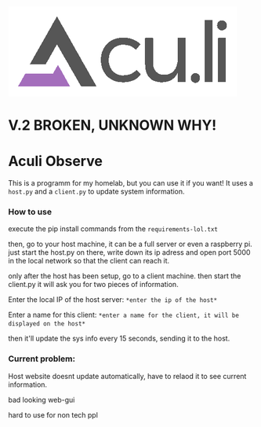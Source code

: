 ![download.png](https://raw.githubusercontent.com/Fischherboot/Aculi/main/watermark-no-bg.png)

# V.2 BROKEN, UNKNOWN WHY!
# Aculi Observe

This is a programm for my homelab, but you can use it if you want!
It uses a ``host.py`` and a ``client.py`` to update system information.

### How to use

execute the pip install commands from the ``requirements-lol.txt``

then, go to your host machine, it can be a full server or even a raspberry pi.
just start the host.py on there, write down its ip adress and open port 5000 in the local network so that the client can reach it.

only after the host has been setup, go to a client machine.
then start the client.py
it will ask you for two pieces of information.

Enter the local IP of the host server: ``*enter the ip of the host*``

Enter a name for this client: ``*enter a name for the client, it will be displayed on the host*``

then it'll update the sys info every 15 seconds, sending it to the host.

### Current problem:

Host website doesnt update automatically, have to relaod it to see current information.

bad looking web-gui

hard to use for non tech ppl
